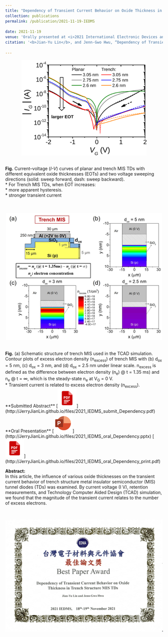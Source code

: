 ```yaml
---
title: "Dependency of Transient Current Behavior on Oxide Thickness in Trench Structure MIS TDs"
collection: publications
permalink: /publication/2021-11-19-IEDMS

date: 2021-11-19
venue: 'Orally presented at <i>2021 International Electronic Devices and Materials Symposium</i>'
citation: '<b>Jian-Yu Lin</b>, and Jenn-Gwo Hwu, “Dependency of Transient Current Behavior on Oxide Thickness in Trench Structure MIS TDs,” <i>2021 International Electronic Devices and Materials Symposium (IEDMS)</i>, 1032, C3‑1, National Cheng Kung University, Tainan City, Taiwan, ROC, Nov. 2021.'

---
```


<p style="text-align:center;"><img src='/images/2021_IEDMS_IV.svg' width='400'></p> <br/>
<b>Fig.</b> Current–voltage (<i>I-V</i>) curves of planar and trench MIS TDs with different equivalent oxide thicknesses (EOTs) and two voltage sweeping directions (solid: sweep forward, dash: sweep backward). <br/>
* For Trench MIS TDs, when EOT increases: <br/>
  * more apparent hysteresis. <br/>
  * stronger transient current <br/>
<br/>
<br/>
 
<p style="text-align:center;"><img src='/images/IEDMS_2021_TCAD.jpg' width='500'></p> <br/>
<b>Fig.</b> (a) Schematic structure of trench MIS used in the TCAD simulation. Contour plots of excess electron density (n<sub>excess</sub>) of trench MIS with (b) d<sub>ox</sub> = 5 nm, (c) d<sub>ox</sub> = 3 nm, and (d) d<sub>ox</sub> = 2.5 nm under linear scale. n<sub>excess</sub> is defined as the difference between electron density (n<sub>e</sub>) @ t = 1.35 ms) and n<sub>e</sub> @ t = ∞, which is the steady-state n<sub>e</sub> at V<sub>G</sub> = 0 V.
<br/>
* Transient current is related to excess electron density (n<sub>excess</sub>).

<br/>
**Submitted Abstract**
[<img src='/images/pdf.png' width='60'>](http://JerryJianLin.github.io/files/2021_IEDMS_submit_Dependency.pdf)
<br/>
**Oral Presentation**
[<img src='/images/PPT.png' width='60'>](http://JerryJianLin.github.io/files/2021_IEDMS_oral_Dependency.pptx)
[<img src='/images/pdf.png' width='60'>](http://JerryJianLin.github.io/files/2021_IEDMS_oral_Dependency_print.pdf)
<br/>



**Abstract:** <br/>
In this article, the influence of various oxide thicknesses on the transient current behavior of trench structure metal insulator semiconductor (MIS) tunnel diodes (TDs) was examined. By current voltage (I V), retention measurements, and Technology Computer Aided Design (TCAD) simulation, we found that the magnitude of the transient current relates to the number of excess electrons.

<br/>
<p style="text-align:center;"><img src='/images/IEDMS_2021_Best_paper_award.jpg' width='800'></p> <br/>
<!--Recommended citation: Your Name, You. (2015). "Paper Title Number 3." <i>Journal 1</i>. 1(3). -->
